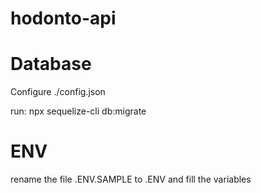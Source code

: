 # hodonto-api

# Database
Configure ./config.json

run: npx sequelize-cli db:migrate

# ENV
rename the file .ENV.SAMPLE to .ENV and fill the variables